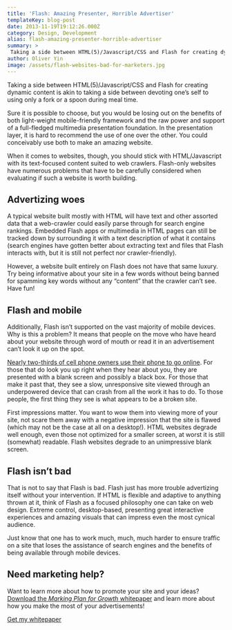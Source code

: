 ```yaml
---
title: 'Flash: Amazing Presenter, Horrible Advertiser'
templateKey: blog-post
date: 2013-11-19T19:12:26.000Z
category: Design, Development
alias: flash-amazing-presenter-horrible-advertiser
summary: > 
 Taking a side between HTML(5)/Javascript/CSS and Flash for creating dynamic content is akin to taking a side between devoting one’s self to using only a fork or a spoon during meal time.
author: Oliver Yin
image: /assets/flash-websites-bad-for-marketers.jpg
---
```


Taking a side between HTML(5)/Javascript/CSS and Flash for creating dynamic content is akin to taking a side between devoting one’s self to using only a fork or a spoon during meal time.

Sure it is possible to choose, but you would be losing out on the benefits of both light-weight mobile-friendly framework and the raw power and support of a full-fledged multimedia presentation foundation. In the presentation layer, it is hard to recommend the use of one over the other. You could conceivably use both to make an amazing website.

When it comes to websites, though, you should stick with HTML/Javascript with its text-focused content suited to web crawlers. Flash-only websites have numerous problems that have to be carefully considered when evaluating if such a website is worth building.

Advertizing woes
----------------

A typical website built mostly with HTML will have text and other assorted data that a web-crawler could easily parse through for search engine rankings. Embedded Flash apps or multimedia in HTML pages can still be tracked down by surrounding it with a text description of what it contains (search engines have gotten better about extracting text and files that Flash interacts with, but it is still not perfect nor crawler-friendly).

However, a website built entirely on Flash does not have that same luxury. Try being informative about your site in a few words without being banned for spamming key words without any “content” that the crawler can’t see. Have fun!

Flash and mobile
----------------

Additionally, Flash isn’t supported on the vast majority of mobile devices. Why is this a problem? It means that people on the move who have heard about your website through word of mouth or read it in an advertisement can’t look it up on the spot.

[Nearly two-thirds of cell phone owners use their phone to go online](http://www.pewinternet.org/2013/09/16/main-findings-2/). For those that do look you up right when they hear about you, they are presented with a blank screen and possibly a black box. For those that make it past that, they see a slow, unresponsive site viewed through an underpowered device that can crash from all the work it has to do. To those people, the first thing they see is what appears to be a broken site.

First impressions matter. You want to wow them into viewing more of your site, not scare them away with a negative impression that the site is flawed (which may not be the case at all on a desktop!). HTML websites degrade well enough, even those not optimized for a smaller screen, at worst it is still (somewhat) readable. Flash websites degrade to an unimpressive blank screen.

Flash isn’t bad
---------------

That is not to say that Flash is bad. Flash just has more trouble advertizing itself without your intervention. If HTML is flexible and adaptive to anything thrown at it, think of Flash as a focused philosophy one can take on web design. Extreme control, desktop-based, presenting great interactive experiences and amazing visuals that can impress even the most cynical audience.

Just know that one has to work much, much, much harder to ensure traffic on a site that loses the assistance of search engines and the benefits of being available through mobile devices.

Need marketing help?
--------------------

Want to learn more about how to promote your site and your ideas? [Download the _Marking Plan for Growth_ whitepaper](/marketing-plan-growth) and learn more about how you make the most of your advertisements! 

[Get my whitepaper](/marketing-plan-growth)